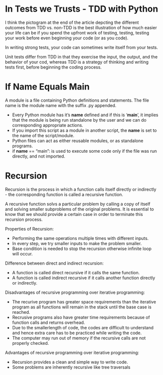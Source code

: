 # In Tests we Trusts - TDD with Python

I think the pictogram at the end of the article depcting the different outcomes from TDD vs. non-TDD is the best illustration of how much easier your life can be if you spend the upfront work of testing, testing, testing your work before even beginning your code (or as you code).

In writing strong tests, your code can sometimes write itself from your tests. 

Unit tests differ from TDD in that they exercise the input, the output, and the behavior of your cod, whereas TDD is a strategy of thinking and writing tests first, before beginning the coding process.

# If Name Equals Main

A module is a file containing Python definitions and statements. The file name is the module name with the suffix .py appended.

- Every Python module has it’s __name__ defined and if this is ‘__main__’, it implies that the module is being run standalone by the user and we can do corresponding appropriate actions.
- If you import this script as a module in another script, the __name__ is set to the name of the script/module.
- Python files can act as either reusable modules, or as standalone programs.
- if __name__ == “main”: is used to execute some code only if the file was run directly, and not imported.

# Recursion

Recursion is the process in which a function calls itself directly or indirectly - the corresponding function is called a recursive function.

A recursive function solvs a particular problem by calling a copy of itself and solving smaller subproblems of the original problems. It is essential to know that we should provide a certain case in order to terminate this recursion process.

Properties of Recursion:
  - Performing the same operations multiple times with different inputs.
  - In every step, we try smaller inputs to make the problem smaller.
  - Base condition is needed to stop the recursion otherwise infinite loop will occur.

Difference between direct and indirect recursion:
  - A function is called direct recursive if it calls the same function.
  - A function is called indirect recursive if it calls another function directly or indirectly.
   
Disadvantages of recursive programming over iterative programming:
  - The recurive program has greater space requirements than the iterative program as all functions will remain in the stack until the base case is reached. 
  - Recrusive programs also have greater time requirements because of function calls and returns overhead.
  - Due to the smallerlength of code, the codes are difficult to understand and hence extra care has to be practiced while writing the code.
  - The computer may run out of memory if the recursive calls are not properly checked.

Advantages of recursive programming over iterative programming:
  - Recursion provides a clean and simple way to write code. 
  - Some problems are inherently recursive like tree traversals
